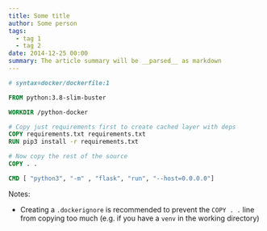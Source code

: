 ```yaml
---
title: Some title
author: Some person
tags:
  - tag 1
  - tag 2
date: 2014-12-25 00:00
summary: The article summary will be __parsed__ as markdown
---
```


```dockerfile
# syntax=docker/dockerfile:1

FROM python:3.8-slim-buster

WORKDIR /python-docker

# Copy just requirements first to create cached layer with deps
COPY requirements.txt requirements.txt
RUN pip3 install -r requirements.txt

# Now copy the rest of the source
COPY . .

CMD [ "python3", "-m" , "flask", "run", "--host=0.0.0.0"]
```

Notes:

- Creating a `.dockerignore` is recommended to prevent the `COPY . .` line from copying too much (e.g. if you have a `venv` in the working directory)
